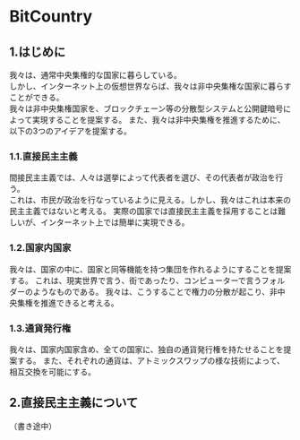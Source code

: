 # BitCountry
## 1.はじめに
我々は、通常中央集権的な国家に暮らしている。  
しかし、インターネット上の仮想世界ならば、我々は非中央集権な国家に暮らすことができる。  
我々は非中央集権国家を、ブロックチェーン等の分散型システムと公開鍵暗号によって実現することを提案する。
また、我々は非中央集権を推進するために、以下の3つのアイデアを提案する。
### 1.1.直接民主主義
間接民主主義では、人々は選挙によって代表者を選び、その代表者が政治を行う。  
これは、市民が政治を行なっているように見える。しかし、我々はこれは本来の民主主義ではないと考える。
実際の国家では直接民主主義を採用することは難しいが、インターネット上では簡単に実現できる。
### 1.2.国家内国家
我々は、国家の中に、国家と同等機能を持つ集団を作れるようにすることを提案する。
これは、現実世界で言う、街であったり、コンピューターで言うフォルダーのようなものである。
我々は、こうすることで権力の分散が起こり、非中央集権を推進できると考える。
### 1.3.通貨発行権
我々は、国家内国家含め、全ての国家に、独自の通貨発行権を持たせることを提案する。
また、それぞれの通貨は、アトミックスワップの様な技術によって、相互交換を可能にする。

## 2.直接民主主義について
（書き途中）

